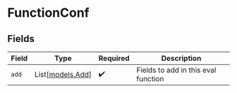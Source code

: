 # FunctionConf


## Fields

| Field                                | Type                                 | Required                             | Description                          |
| ------------------------------------ | ------------------------------------ | ------------------------------------ | ------------------------------------ |
| `add`                                | List[[models.Add](../models/add.md)] | :heavy_check_mark:                   | Fields to add in this eval function  |